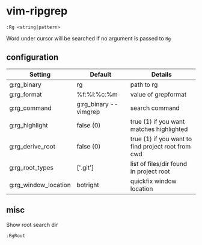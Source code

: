 # vim-ripgrep

    :Rg <string|pattern>

Word under cursor will be searched if no argument is passed to `Rg`

## configuration


| Setting                | Default                   | Details
| -----------------------|---------------------------|----------
| g:rg\_binary           | rg                        | path to rg
| g:rg\_format           | %f:%l:%c:%m               | value of grepformat
| g:rg\_command          | g:rg\_binary --vimgrep    | search command
| g:rg\_highlight        | false (0)                 | true (1) if you want matches highlighted
| g:rg\_derive\_root     | false (0)                 | true (1) if you want to find project root from cwd
| g:rg\_root\_types      | ['.git']                  | list of files/dir found in project root
| g:rg\_window\_location | botright                  | quickfix window location

## misc

Show root search dir

    :RgRoot
